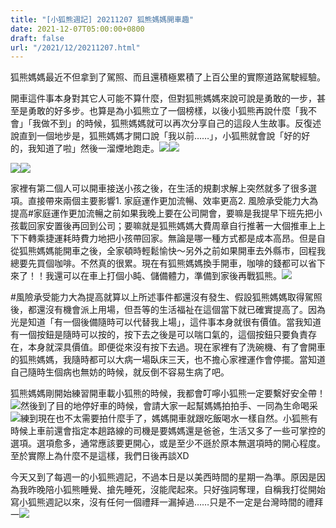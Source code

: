 ```yaml
---
title: "[小狐熊週記] 20211207 狐熊媽媽開車趣"
date: 2021-12-07T05:00:00+0800
draft: false
url: "/2021/12/20211207.html"
---
```


狐熊媽媽最近不但拿到了駕照、而且還積極累積了上百公里的實際道路駕駛經驗。

開車這件事本身對其它人可能不算什麼，但對狐熊媽媽來說可說是勇敢的一步，甚至是勇敢的好多步。也算是為小狐熊立了一個榜樣，以後小狐熊再說什麼「我不會」「我做不到」的時候，狐熊媽媽就可以再次分享自己的這段人生故事。反復述說直到一個地步是，狐熊媽媽才開口說「我以前……」，小狐熊就會說「好的好的，我知道了啦」然後一溜煙地跑走。![](https://blogger.googleusercontent.com/img/b/R29vZ2xl/AVvXsEj3UpEzFVuxoeM7Do9P_KC29ktJolmMnfBi4OTIY9y0WlUbbzCUWn8LBqZhZ9JnwQMF73wBuCT5xt5ldPkacnwUljeoxTPX871Fg9z5i8qTgT2RW_11OATWEhsA7O_5nb8Q40C-gvRdpfU/)![](https://blogger.googleusercontent.com/img/b/R29vZ2xl/AVvXsEjzlxeKDNHg1u_DNSDNTC5WUmCAEuK18Io4mlRkeTzUWt0jMSvX7itp6QnvqW-FKaI4O7loFKpK4O6CZzC69J0f25v558n3yT4V15SbD4dIvVk2bU1HRklyjL0ySNsk_4gVurwYpv3wEzc/)


![](https://blogger.googleusercontent.com/img/b/R29vZ2xl/AVvXsEg1dKBUINCf7jRMZ9w0FFaGo3IeGD2Yio2UMTab1TMZfbzmNk9R-2n8_eVr9li9uK0Eh-OiLRhJAJN7bdoa3rVDTH9c19IAR3J1jrLGxr-Vn9hPddHTxzpSHvQxwtoezotZihK0O5yR3Mw/)![](https://blogger.googleusercontent.com/img/b/R29vZ2xl/AVvXsEj5WcukKff089oeHoqu8dkUZWPR1Jnrj-Cwh9h_vwaBeEBA_9Iv2LH2_ynQC5cJv7CkNwzu5amvBZKIWhrWC8A2tG9RDJYvF5ZRkjv304kq929d_iCJ_1_773GRjc5QIH2SrjG-sCkrCIc/)




家裡有第二個人可以開車接送小孩之後，在生活的規劃求解上突然就多了很多選項。直接帶來兩個主要影響1. 家庭運作更加流暢、效率更高2. 風險承受能力大為提高#家庭運作更加流暢之前如果我晚上要在公司開會，要嘛是我提早下班先把小孩載回家安置後再回到公司；要嘛就是狐熊媽媽大費周章自行推著一大個推車上上下下轉乘捷運耗時費力地把小孩帶回家。無論是哪一種方式都是成本高昂。但是自從狐熊媽媽能開車之後，全家頓時輕鬆愉快～另外之前如果開車去外縣市，回程我總要先買個咖啡。不然真的很累。現在有狐熊媽媽換手開車，咖啡的錢都可以省下來了！！我還可以在車上打個小盹、儲備體力，準備到家後再戰狐熊。![](https://blogger.googleusercontent.com/img/b/R29vZ2xl/AVvXsEjxwfdaN8hvGfgf-iUF4sto0Jt6U3artLcL2vJOOppBq9YZO8PmlBTRUMVFAjcK52J7DCXVsWq0RbVPf4I7vg5ZmhyB7sKkl54fcro3WLe6_VWVqYY_rd3fZSrgBwQGHT_7kTILWXNnI0c/)


#風險承受能力大為提高就算以上所述事件都還沒有發生、假設狐熊媽媽取得駕照後，都還沒有機會派上用場，但吾等的生活福祉在這個當下就已確實提高了。因為光是知道「有一個後備隨時可以代替我上場」，這件事本身就很有價值。當我知道有一個按鈕是隨時可以按的，按下去之後是可以喘口氣的，這個按鈕只要負責存在，本身就深具價值。即便從來沒有按下去過。現在家裡有了洗碗機、有了會開車的狐熊媽媽，我隨時都可以大病一場臥床三天，也不擔心家裡運作會停擺。當知道自己隨時生個病也無妨的時候，就反倒不容易生病了吧。

狐熊媽媽剛開始練習開車載小狐熊的時候，我都會叮嚀小狐熊一定要繫好安全帶！![](https://static.xx.fbcdn.net/images/emoji.php/v9/td4/1/16/1f606.png)然後到了目的地停好車的時候，會請大家一起幫媽媽拍拍手、一同為生命喝采![](https://static.xx.fbcdn.net/images/emoji.php/v9/td4/1/16/1f606.png)練到現在也不太需要拍什麼手了，媽媽開車就跟吃飯喝水一樣自然。小狐熊有時候上車前還會指定本趟路線的司機是要媽媽還是爸爸，生活又多了一些可掌控的選項。選項愈多，通常應該要更開心，或是至少不遜於原本無選項時的開心程度。至於實際上為什麼不是這樣，我們日後再談XD

今天又到了每週一的小狐熊週記，不過本日是以美西時間的星期一為準。原因是因為我昨晚陪小狐熊睡覺、搶先睡死，沒能爬起來。只好強詞奪理，自稱我打從開始寫小狐熊週記以來，沒有任何一個禮拜一漏掉過……只是不一定是台灣時間的禮拜一![](https://static.xx.fbcdn.net/images/emoji.php/v9/td4/1/16/1f606.png)
